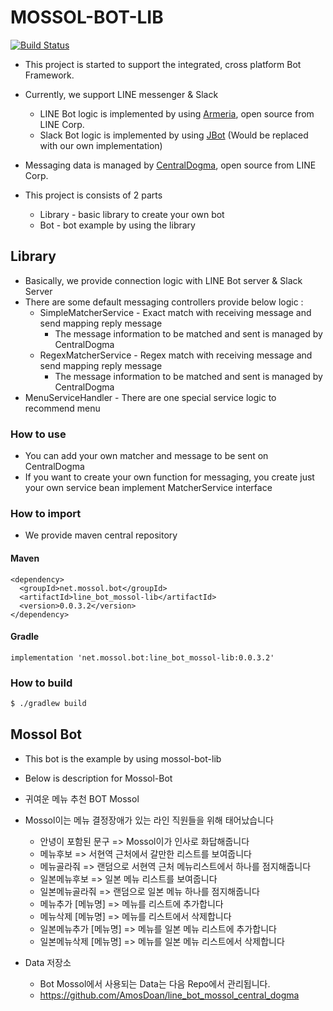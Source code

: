 # MOSSOL-BOT-LIB 
[![Build Status](https://travis-ci.org/AmosDoan/mossol_bot_lib.svg?branch=master)](https://travis-ci.org/AmosDoan/mossol_bot_lib)

* This project is started to support the integrated, cross platform Bot Framework.
* Currently, we support LINE messenger & Slack
  * LINE Bot logic is implemented by using [Armeria](https://line.github.io/armeria/), open source from LINE Corp.
  * Slack Bot logic is implemented by using [JBot](https://github.com/rampatra/jbot) (Would be replaced with our own implementation)
* Messaging data is managed by [CentralDogma](https://line.github.io/centraldogma/), open source from LINE Corp.

* This project is consists of 2 parts
  * Library - basic library to create your own bot
  * Bot - bot example by using the library 

## Library

* Basically, we provide connection logic with LINE Bot server & Slack Server
* There are some default messaging controllers provide below logic :
  * SimpleMatcherService - Exact match with receiving message and send mapping reply message
    * The message information to be matched and sent is managed by CentralDogma 
  * RegexMatcherService - Regex match with receiving message and send mapping reply message
    * The message information to be matched and sent is managed by CentralDogma 
* MenuServiceHandler - There are one special service logic to recommend menu

### How to use

* You can add your own matcher and message to be sent on CentralDogma 
* If you want to create your own function for messaging, you create just your own service bean implement MatcherService interface

### How to import 

* We provide maven central repository 


#### Maven

```
<dependency>
  <groupId>net.mossol.bot</groupId>
  <artifactId>line_bot_mossol-lib</artifactId>
  <version>0.0.3.2</version>
</dependency>
```

#### Gradle

```
implementation 'net.mossol.bot:line_bot_mossol-lib:0.0.3.2'
```

### How to build

```bash
$ ./gradlew build
```


## Mossol Bot 

* This bot is the example by using mossol-bot-lib
* Below is description for Mossol-Bot

* 귀여운 메뉴 추천 BOT Mossol
* Mossol이는 메뉴 결정장애가 있는 라인 직원들을 위해 태어났습니다 
    * 안녕이 포함된 문구 => Mossol이가 인사로 화답해줍니다
    * 메뉴후보 => 서현역 근처에서 갈만한 리스트를 보여줍니다
    * 메뉴골라줘 => 랜덤으로 서현역 근처 메뉴리스트에서 하나를 점지해줍니다 
    * 일본메뉴후보 => 일본 메뉴 리스트를 보여줍니다
    * 일본메뉴골라줘 => 랜덤으로 일본 메뉴 하나를 점지해줍니다
    * 메뉴추가 [메뉴명] => 메뉴를 리스트에 추가합니다
    * 메뉴삭제 [메뉴명] => 메뉴를 리스트에서 삭제합니다 
    * 일본메뉴추가 [메뉴명] => 메뉴를 일본 메뉴 리스트에 추가합니다
    * 일본메뉴삭제 [메뉴명] => 메뉴를 일본 메뉴 리스트에서 삭제합니다

* Data 저장소
    * Bot Mossol에서 사용되는 Data는 다음 Repo에서 관리됩니다.
    * https://github.com/AmosDoan/line_bot_mossol_central_dogma


